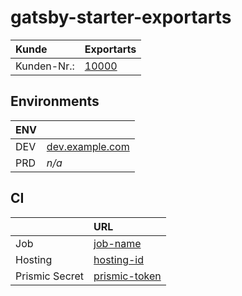 # gatsby-starter-exportarts

| Kunde       | Exportarts                                    |
|:------------|:----------------------------------------------|
| Kunden-Nr.: | [10000](https://app.invoiz.de/customer/10000) |

## Environments

| ENV |                                            |
|:----|:-------------------------------------------|
| DEV | [dev.example.com](https://dev.example.com) |
| PRD | *n/a*                                      |

## CI

|                | URL                                  |
|:---------------|:-------------------------------------|
| Job            | [job-name](https://example.com)      |
| Hosting        | [hosting-id](http://example.com)     |
| Prismic Secret | [prismic-token](https://example.com) |
